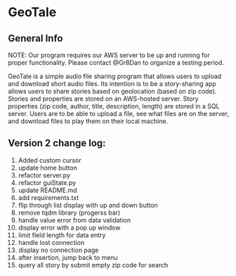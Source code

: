 # GeoTale

## General Info
NOTE: Our program requires our AWS server to be up and running for proper functionality. Please contact @Gr8Dan to organize
a testing period.

GeoTale is a simple audio file sharing program that allows users to upload and download short audio files. Its intention
is to be a story-sharing app allows users to share stories based on geolocation (based on zip code). Stories and
properties are stored on an AWS-hosted server. Story properties (zip code, author, title, description, length) are 
stored in a SQL server. Users are to be able to upload a file, see what files are on the server, and download files to play them
on their local machine.

## Version 2 change log:

1. Added custom cursor
2. update home button
3. refactor server.py
4. refactor guiState.py
5. update README.md
6. add requirements.txt
7. flip through list display with up and down button
8. remove tqdm library (progerss bar)
9. handle value error from data validation
10. display error with a pop up window
11. limit field length for data entry
12. handle lost connection
13. display no connection page
14. after insertion, jump back to menu
15. query all story by submit empty zip code for search
   